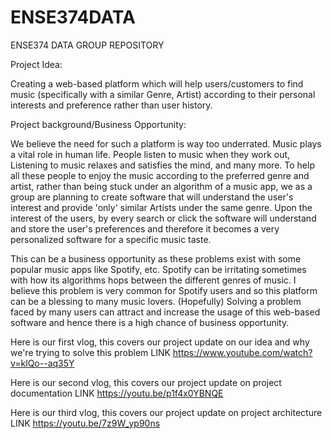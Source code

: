 # ENSE374DATA
ENSE374 DATA GROUP REPOSITORY 

Project Idea:

Creating a web-based platform which will help users/customers to find music (specifically with a similar Genre, Artist) according to their personal interests and preference rather than user history.

Project background/Business Opportunity:

We believe the need for such a platform is way too underrated. Music plays a vital role in human life. People listen to music when they work out, Listening to music relaxes and satisfies the mind, and many more. To help all these people to enjoy the music according to the preferred genre and artist, rather than being stuck under an algorithm of a music app, we as a group are planning to create software that will understand the user's interest and provide 'only' similar Artists under the same genre. Upon the interest of the users, by every search or click the software will understand and store the user's preferences and therefore it becomes a very personalized software for a specific music taste.

This can be a business opportunity as these problems exist with some popular music apps like Spotify, etc. Spotify can be irritating sometimes with how its algorithms hops between the different genres of music. I believe this problem is very common for Spotify users and so this platform can be a blessing to many music lovers. (Hopefully) Solving a problem faced by many users can attract and increase the usage of this web-based software and hence there is a high chance of business opportunity.



Here is our first vlog, this covers our project update on our idea and why we're trying to solve this problem
LINK https://www.youtube.com/watch?v=klQo--aq35Y


Here is our second vlog, this covers our project update on project documentation
LINK https://youtu.be/p1f4x0YBNQE


Here is our third vlog, this covers our project update on project architecture
LINK https://youtu.be/7z9W_yp90ns


